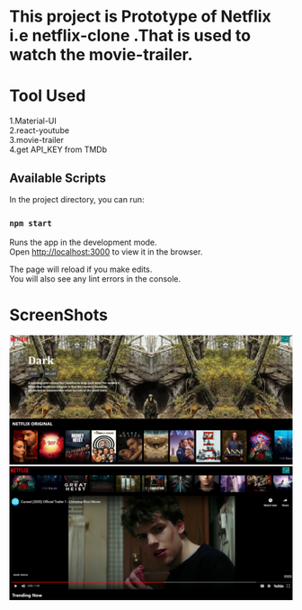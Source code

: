 # This project is Prototype of Netflix i.e netflix-clone .That is used to watch the movie-trailer.

# Tool Used

1.Material-UI <br/>
2.react-youtube <br/>
3.movie-trailer <br/>
4.get API_KEY from TMDb

## Available Scripts

In the project directory, you can run:

### `npm start`

Runs the app in the development mode.<br />
Open [http://localhost:3000](http://localhost:3000) to view it in the browser.

The page will reload if you make edits.<br />
You will also see any lint errors in the console.

# ScreenShots

![Screenshot](screenshot/s1.PNG)
![Screenshot](screenshot/s2.PNG)
